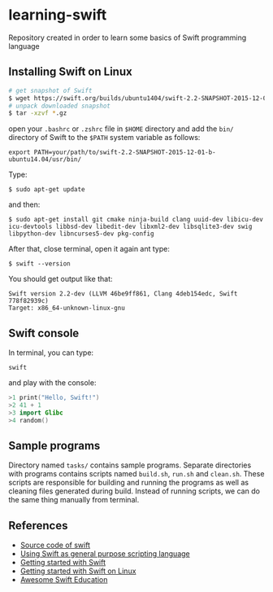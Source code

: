 learning-swift
==============
Repository created in order to learn some basics of Swift programming language

Installing Swift on Linux
-------------------------

```bash
# get snapshot of Swift
$ wget https://swift.org/builds/ubuntu1404/swift-2.2-SNAPSHOT-2015-12-01-b/swift-2.2-SNAPSHOT-2015-12-01-b-ubuntu14.04.tar.gz
# unpack downloaded snapshot
$ tar -xzvf *.gz
```

open your `.bashrc` or `.zshrc` file in `$HOME` directory and add the `bin/` directory of Swift to the `$PATH` system variable as follows:

```
export PATH=your/path/to/swift-2.2-SNAPSHOT-2015-12-01-b-ubuntu14.04/usr/bin/
```

Type:

```
$ sudo apt-get update
```

and then:

```
$ sudo apt-get install git cmake ninja-build clang uuid-dev libicu-dev icu-devtools libbsd-dev libedit-dev libxml2-dev libsqlite3-dev swig libpython-dev libncurses5-dev pkg-config
```

After that, close terminal, open it again ant type:

```
$ swift --version
```

You should get output like that:

```
Swift version 2.2-dev (LLVM 46be9ff861, Clang 4deb154edc, Swift 778f82939c)
Target: x86_64-unknown-linux-gnu
```

Swift console
-------------

In terminal, you can type:

```
swift
```

and play with the console:

```swift
>1 print("Hello, Swift!")
>2 41 + 1
>3 import Glibc
>4 random()
```

Sample programs
---------------

Directory named `tasks/` contains sample programs. Separate directories with programs contains scripts named `build.sh`, `run.sh` and `clean.sh`. These scripts are responsible for building and running the programs as well as cleaning files generated during build. Instead of running scripts, we can do the same thing manually from terminal.

References
----------
- [Source code of swift](https://github.com/apple/swift)
- [Using Swift as general purpose scripting language](http://www.strathweb.com/2014/06/using-swift-general-purpose-scripting-language/)
- [Getting started with Swift](https://swift.org/getting-started/)
- [Getting started with Swift on Linux](https://www.twilio.com/blog/2015/12/getting-started-with-swift-on-linux.html)
- [Awesome Swift Education](https://github.com/hsavit1/Awesome-Swift-Education)
